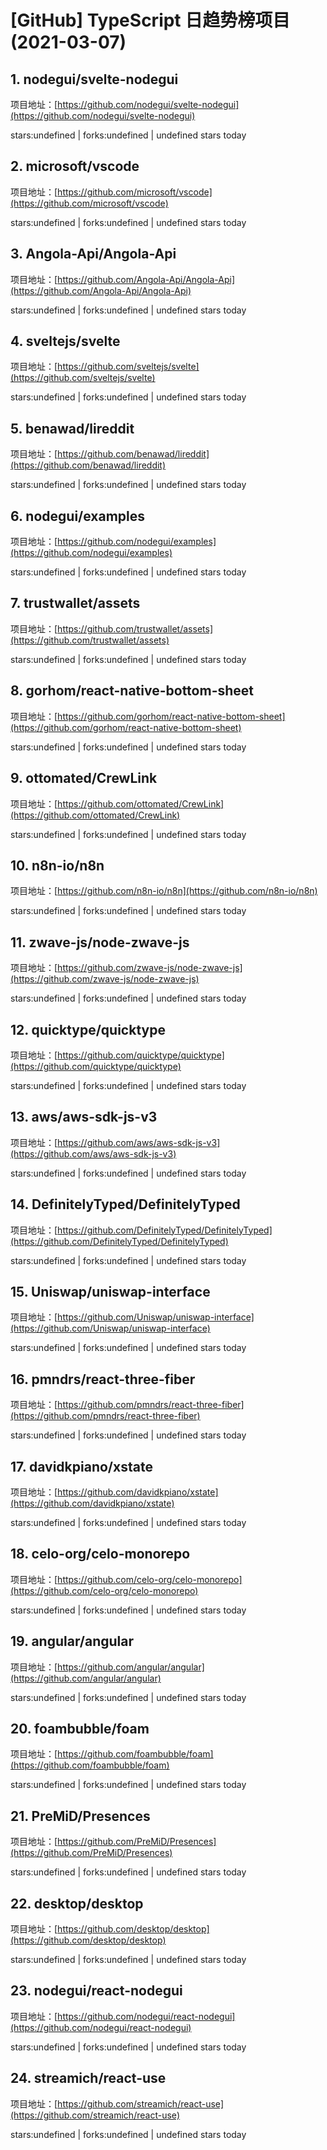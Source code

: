 # [GitHub] TypeScript 日趋势榜项目(2021-03-07)

## 1. nodegui/svelte-nodegui 

项目地址：[https://github.com/nodegui/svelte-nodegui](https://github.com/nodegui/svelte-nodegui)

stars:undefined | forks:undefined | undefined stars today 



## 2. microsoft/vscode 

项目地址：[https://github.com/microsoft/vscode](https://github.com/microsoft/vscode)

stars:undefined | forks:undefined | undefined stars today 



## 3. Angola-Api/Angola-Api 

项目地址：[https://github.com/Angola-Api/Angola-Api](https://github.com/Angola-Api/Angola-Api)

stars:undefined | forks:undefined | undefined stars today 



## 4. sveltejs/svelte 

项目地址：[https://github.com/sveltejs/svelte](https://github.com/sveltejs/svelte)

stars:undefined | forks:undefined | undefined stars today 



## 5. benawad/lireddit 

项目地址：[https://github.com/benawad/lireddit](https://github.com/benawad/lireddit)

stars:undefined | forks:undefined | undefined stars today 



## 6. nodegui/examples 

项目地址：[https://github.com/nodegui/examples](https://github.com/nodegui/examples)

stars:undefined | forks:undefined | undefined stars today 



## 7. trustwallet/assets 

项目地址：[https://github.com/trustwallet/assets](https://github.com/trustwallet/assets)

stars:undefined | forks:undefined | undefined stars today 



## 8. gorhom/react-native-bottom-sheet 

项目地址：[https://github.com/gorhom/react-native-bottom-sheet](https://github.com/gorhom/react-native-bottom-sheet)

stars:undefined | forks:undefined | undefined stars today 



## 9. ottomated/CrewLink 

项目地址：[https://github.com/ottomated/CrewLink](https://github.com/ottomated/CrewLink)

stars:undefined | forks:undefined | undefined stars today 



## 10. n8n-io/n8n 

项目地址：[https://github.com/n8n-io/n8n](https://github.com/n8n-io/n8n)

stars:undefined | forks:undefined | undefined stars today 



## 11. zwave-js/node-zwave-js 

项目地址：[https://github.com/zwave-js/node-zwave-js](https://github.com/zwave-js/node-zwave-js)

stars:undefined | forks:undefined | undefined stars today 



## 12. quicktype/quicktype 

项目地址：[https://github.com/quicktype/quicktype](https://github.com/quicktype/quicktype)

stars:undefined | forks:undefined | undefined stars today 



## 13. aws/aws-sdk-js-v3 

项目地址：[https://github.com/aws/aws-sdk-js-v3](https://github.com/aws/aws-sdk-js-v3)

stars:undefined | forks:undefined | undefined stars today 



## 14. DefinitelyTyped/DefinitelyTyped 

项目地址：[https://github.com/DefinitelyTyped/DefinitelyTyped](https://github.com/DefinitelyTyped/DefinitelyTyped)

stars:undefined | forks:undefined | undefined stars today 



## 15. Uniswap/uniswap-interface 

项目地址：[https://github.com/Uniswap/uniswap-interface](https://github.com/Uniswap/uniswap-interface)

stars:undefined | forks:undefined | undefined stars today 



## 16. pmndrs/react-three-fiber 

项目地址：[https://github.com/pmndrs/react-three-fiber](https://github.com/pmndrs/react-three-fiber)

stars:undefined | forks:undefined | undefined stars today 



## 17. davidkpiano/xstate 

项目地址：[https://github.com/davidkpiano/xstate](https://github.com/davidkpiano/xstate)

stars:undefined | forks:undefined | undefined stars today 



## 18. celo-org/celo-monorepo 

项目地址：[https://github.com/celo-org/celo-monorepo](https://github.com/celo-org/celo-monorepo)

stars:undefined | forks:undefined | undefined stars today 



## 19. angular/angular 

项目地址：[https://github.com/angular/angular](https://github.com/angular/angular)

stars:undefined | forks:undefined | undefined stars today 



## 20. foambubble/foam 

项目地址：[https://github.com/foambubble/foam](https://github.com/foambubble/foam)

stars:undefined | forks:undefined | undefined stars today 



## 21. PreMiD/Presences 

项目地址：[https://github.com/PreMiD/Presences](https://github.com/PreMiD/Presences)

stars:undefined | forks:undefined | undefined stars today 



## 22. desktop/desktop 

项目地址：[https://github.com/desktop/desktop](https://github.com/desktop/desktop)

stars:undefined | forks:undefined | undefined stars today 



## 23. nodegui/react-nodegui 

项目地址：[https://github.com/nodegui/react-nodegui](https://github.com/nodegui/react-nodegui)

stars:undefined | forks:undefined | undefined stars today 



## 24. streamich/react-use 

项目地址：[https://github.com/streamich/react-use](https://github.com/streamich/react-use)

stars:undefined | forks:undefined | undefined stars today 



